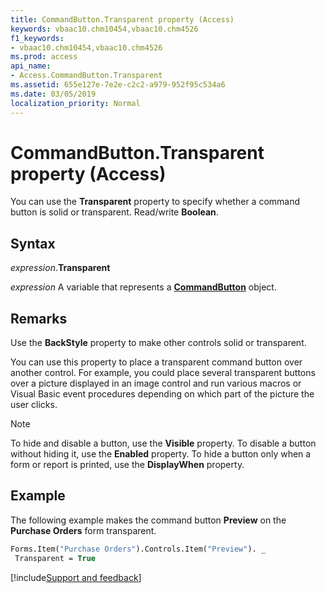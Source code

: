 ```yaml
---
title: CommandButton.Transparent property (Access)
keywords: vbaac10.chm10454,vbaac10.chm4526
f1_keywords:
- vbaac10.chm10454,vbaac10.chm4526
ms.prod: access
api_name:
- Access.CommandButton.Transparent
ms.assetid: 655e127e-7e2e-c2c2-a979-952f95c534a6
ms.date: 03/05/2019
localization_priority: Normal
---
```



# CommandButton.Transparent property (Access)

You can use the **Transparent** property to specify whether a command button is solid or transparent. Read/write **Boolean**.


## Syntax

_expression_.**Transparent**

_expression_ A variable that represents a **[CommandButton](Access.CommandButton.md)** object.


## Remarks

Use the **BackStyle** property to make other controls solid or transparent.

You can use this property to place a transparent command button over another control. For example, you could place several transparent buttons over a picture displayed in an image control and run various macros or Visual Basic event procedures depending on which part of the picture the user clicks.

> [!NOTE] 
> To hide and disable a button, use the **Visible** property. To disable a button without hiding it, use the **Enabled** property. To hide a button only when a form or report is printed, use the **DisplayWhen** property.


## Example

The following example makes the command button **Preview** on the **Purchase Orders** form transparent.

```vb
Forms.Item("Purchase Orders").Controls.Item("Preview"). _ 
 Transparent = True
```




[!include[Support and feedback](~/includes/feedback-boilerplate.md)]